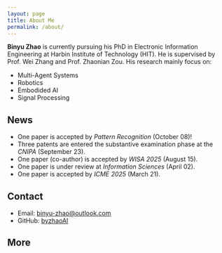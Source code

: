 ```yaml
---
layout: page
title: About Me
permalink: /about/
---
```


**Binyu Zhao** is currently pursuing his PhD in Electronic Information Engineering at Harbin Institute of Technology (HIT). He is supervised by Prof. Wei Zhang and Prof. Zhaonian Zou. His research mainly focus on:

- Multi-Agent Systems
- Robotics
- Embodided AI
- Signal Processing

## News
- One paper is accepted by *Pattern Recognition* (October 08)!
- Three patents are entered the substantive examination phase at the *CNIPA* (September 23).
- One paper (co-author) is accepted by *WISA 2025* (August 15).
- One paper is under review at *Information Sciences* (April 02).
- One paper is accepted by *ICME 2025* (March 21).
<!-- - One paper is resubmitted to *Pattern Recognition* after a major revision (initially submitted May 25; resubmitted September 07). -->

## Contact
- Email: binyu-zhao@outlook.com
- GitHub: [byzhaoAI](https://github.com/byzhaoAI)

## More
<!-- Feel free to explore my articles and projects on this site! -->
